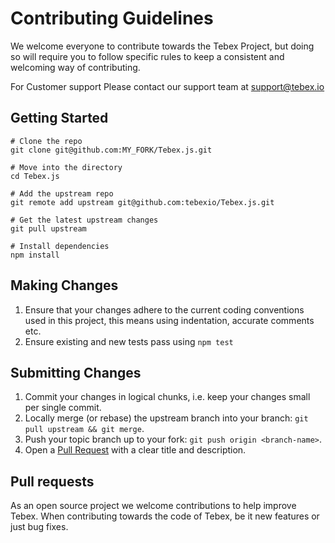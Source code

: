 [wiki]: https://docs.tebex.io/creators/

# Contributing Guidelines

We welcome everyone to contribute towards the Tebex Project, but doing so will require you to follow specific rules to
keep a consistent and welcoming way of contributing.

For Customer support Please contact our support team at [support@tebex.io](mailto:support@tebex.io)


## Getting Started

```shell
# Clone the repo
git clone git@github.com:MY_FORK/Tebex.js.git

# Move into the directory
cd Tebex.js

# Add the upstream repo
git remote add upstream git@github.com:tebexio/Tebex.js.git

# Get the latest upstream changes
git pull upstream

# Install dependencies
npm install
```

## Making Changes
1. Ensure that your changes adhere to the current coding conventions used in this project, this means using indentation, accurate comments etc.
2. Ensure existing and new tests pass using `npm test`

## Submitting Changes
1. Commit your changes in logical chunks, i.e. keep your changes small per single commit.
2. Locally merge (or rebase) the upstream branch into your branch: `git pull upstream && git merge`.
3. Push your topic branch up to your fork: `git push origin <branch-name>`.
4. Open a [Pull Request](https://help.github.com/articles/using-pull-requests) with a clear title and description.

## Pull requests
As an open source project we welcome contributions to help improve Tebex. When contributing towards the code of Tebex, be it new features or just bug fixes.